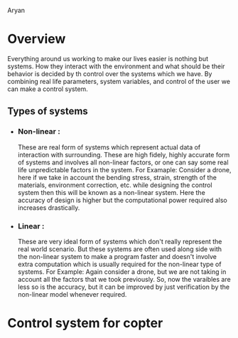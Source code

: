 Aryan

# Overview
Everything around us working to make our lives easier is nothing but systems.
How they interact with the environment and what should be their behavior is decided by th control over the systems which we have. By combining real life parameters, system variables, and control of the user we can make a control system.

## Types of systems
- ### Non-linear :
    These are real form of systems which represent actual data of interaction with surrounding. These are high fidely, highly accurate form of systems and involves all non-linear factors, or one can say some real life unpredictable factors in the system.
    For Examaple: Consider a drone, here if we take in account the bending stress, strain, strength of the materials, environment correction, etc. while designing the control system then this will be known as a non-linear system. Here the accuracy of design is higher but the computational power required also increases drastically.
                
- ### Linear : 
    These are very ideal form of systems which don't really represent the real world scenario. But these systems are often used along side with the non-linear system to make a program faster and doesn't involve extra computation which is usually required for the non-linear type of systems.
    For Example: Again consider a drone, but we are not taking in account all the factors that we took previously. So, now the varaibles are less so is the accuracy, but it can be improved by just verification by the non-linear model whenever required.
# Control system for copter
